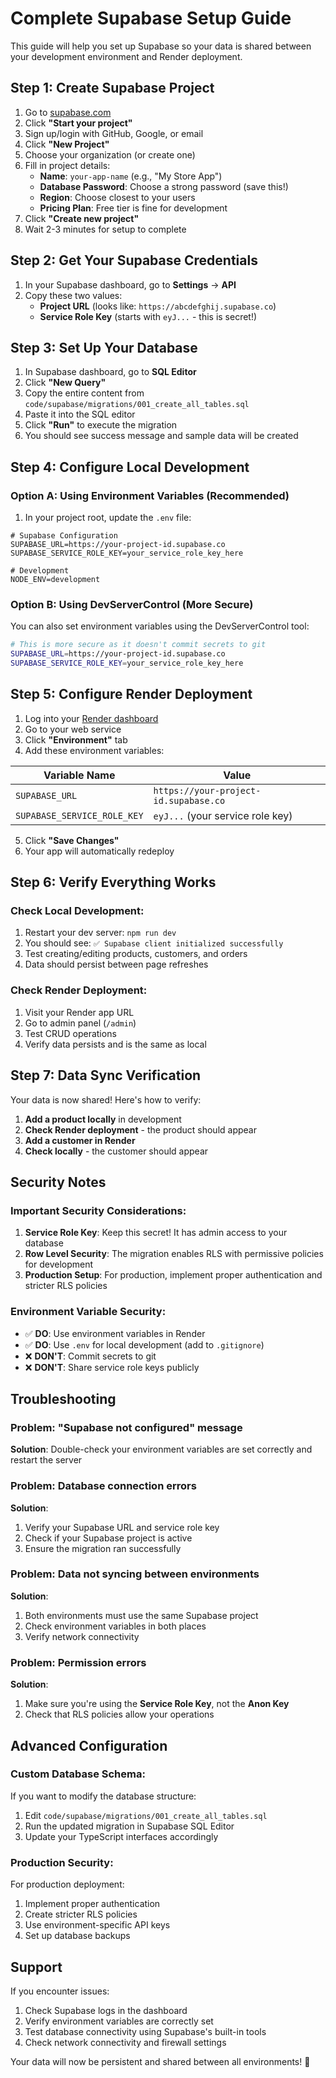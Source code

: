 # Complete Supabase Setup Guide

This guide will help you set up Supabase so your data is shared between your development environment and Render deployment.

## Step 1: Create Supabase Project

1. Go to [supabase.com](https://supabase.com)
2. Click **"Start your project"**
3. Sign up/login with GitHub, Google, or email
4. Click **"New Project"**
5. Choose your organization (or create one)
6. Fill in project details:
   - **Name**: `your-app-name` (e.g., "My Store App")
   - **Database Password**: Choose a strong password (save this!)
   - **Region**: Choose closest to your users
   - **Pricing Plan**: Free tier is fine for development
7. Click **"Create new project"**
8. Wait 2-3 minutes for setup to complete

## Step 2: Get Your Supabase Credentials

1. In your Supabase dashboard, go to **Settings** → **API**
2. Copy these two values:
   - **Project URL** (looks like: `https://abcdefghij.supabase.co`)
   - **Service Role Key** (starts with `eyJ...` - this is secret!)

## Step 3: Set Up Your Database

1. In Supabase dashboard, go to **SQL Editor**
2. Click **"New Query"**
3. Copy the entire content from `code/supabase/migrations/001_create_all_tables.sql`
4. Paste it into the SQL editor
5. Click **"Run"** to execute the migration
6. You should see success message and sample data will be created

## Step 4: Configure Local Development

### Option A: Using Environment Variables (Recommended)

1. In your project root, update the `.env` file:

```env
# Supabase Configuration
SUPABASE_URL=https://your-project-id.supabase.co
SUPABASE_SERVICE_ROLE_KEY=your_service_role_key_here

# Development
NODE_ENV=development
```

### Option B: Using DevServerControl (More Secure)

You can also set environment variables using the DevServerControl tool:

```bash
# This is more secure as it doesn't commit secrets to git
SUPABASE_URL=https://your-project-id.supabase.co
SUPABASE_SERVICE_ROLE_KEY=your_service_role_key_here
```

## Step 5: Configure Render Deployment

1. Log into your [Render dashboard](https://render.com)
2. Go to your web service
3. Click **"Environment"** tab
4. Add these environment variables:

| Variable Name               | Value                                 |
| --------------------------- | ------------------------------------- |
| `SUPABASE_URL`              | `https://your-project-id.supabase.co` |
| `SUPABASE_SERVICE_ROLE_KEY` | `eyJ...` (your service role key)      |

5. Click **"Save Changes"**
6. Your app will automatically redeploy

## Step 6: Verify Everything Works

### Check Local Development:

1. Restart your dev server: `npm run dev`
2. You should see: `✅ Supabase client initialized successfully`
3. Test creating/editing products, customers, and orders
4. Data should persist between page refreshes

### Check Render Deployment:

1. Visit your Render app URL
2. Go to admin panel (`/admin`)
3. Test CRUD operations
4. Verify data persists and is the same as local

## Step 7: Data Sync Verification

Your data is now shared! Here's how to verify:

1. **Add a product locally** in development
2. **Check Render deployment** - the product should appear
3. **Add a customer in Render**
4. **Check locally** - the customer should appear

## Security Notes

### Important Security Considerations:

1. **Service Role Key**: Keep this secret! It has admin access to your database
2. **Row Level Security**: The migration enables RLS with permissive policies for development
3. **Production Setup**: For production, implement proper authentication and stricter RLS policies

### Environment Variable Security:

- ✅ **DO**: Use environment variables in Render
- ✅ **DO**: Use `.env` for local development (add to `.gitignore`)
- ❌ **DON'T**: Commit secrets to git
- ❌ **DON'T**: Share service role keys publicly

## Troubleshooting

### Problem: "Supabase not configured" message

**Solution**: Double-check your environment variables are set correctly and restart the server

### Problem: Database connection errors

**Solution**:

1. Verify your Supabase URL and service role key
2. Check if your Supabase project is active
3. Ensure the migration ran successfully

### Problem: Data not syncing between environments

**Solution**:

1. Both environments must use the same Supabase project
2. Check environment variables in both places
3. Verify network connectivity

### Problem: Permission errors

**Solution**:

1. Make sure you're using the **Service Role Key**, not the **Anon Key**
2. Check that RLS policies allow your operations

## Advanced Configuration

### Custom Database Schema:

If you want to modify the database structure:

1. Edit `code/supabase/migrations/001_create_all_tables.sql`
2. Run the updated migration in Supabase SQL Editor
3. Update your TypeScript interfaces accordingly

### Production Security:

For production deployment:

1. Implement proper authentication
2. Create stricter RLS policies
3. Use environment-specific API keys
4. Set up database backups

## Support

If you encounter issues:

1. Check Supabase logs in the dashboard
2. Verify environment variables are correctly set
3. Test database connectivity using Supabase's built-in tools
4. Check network connectivity and firewall settings

Your data will now be persistent and shared between all environments! 🎉
